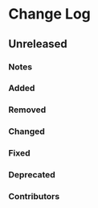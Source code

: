 # Change Log

## Unreleased

### Notes

### Added

### Removed

### Changed

### Fixed

### Deprecated

### Contributors